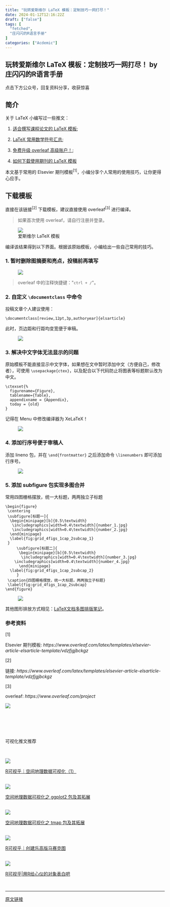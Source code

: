 ```yaml
---
title: "玩转爱斯维尔 LaTeX 模板：定制技巧一网打尽！"
date: 2024-01-12T12:16:22Z
draft: ["false"]
tags: [
  "fetched",
  "庄闪闪的R语言手册"
]
categories: ["Acdemic"]
---
```

玩转爱斯维尔 LaTeX 模板：定制技巧一网打尽！ by 庄闪闪的R语言手册
------
<div><p data-mpa-powered-by="yiban.io"><span>点击下方</span><span>公众号</span><span>，回复</span><span>资料分享</span><span>，收获惊喜</span></p><section><mp-common-profile data-pluginname="mpprofile" data-id="MzI1NjUwMjQxMQ==" data-headimg="http://mmbiz.qpic.cn/mmbiz_png/MIcgkkEyTHiaOjUwXredJLzMleuKP97WYf7W4ylibNiaRJlP7icneHRGekYcQEPgTLpIDbibTuuEADhn0Sv4Xqhhf4A/0?wx_fmt=png" data-nickname="庄闪闪的R语言手册" data-alias="Zss_R4ds" data-signature="在读统计博士生，R语言爱好者。来跟着我一起学 R 数据科学，可视化。" data-from="0" data-is_biz_ban="0"></mp-common-profile></section><section data-tool="mdnice编辑器" data-website="https://www.mdnice.com"><h2 data-tool="mdnice编辑器"><span></span><span>简介</span></h2><p data-tool="mdnice编辑器">关于 LaTeX 小编写过一些推文：</p><ol data-tool="mdnice编辑器"><li><section><p><a href="https://mp.weixin.qq.com/s?__biz=MzI1NjUwMjQxMQ==&amp;mid=2247517425&amp;idx=2&amp;sn=23e8b142e08a7b8a3a55a88a5895aac2&amp;scene=21#wechat_redirect" data-linktype="2">适合撰写课程论文的 LaTeX 模板</a>;</p></section></li><li><section><p><a href="https://mp.weixin.qq.com/s?__biz=MzI1NjUwMjQxMQ==&amp;mid=2247511519&amp;idx=1&amp;sn=0c552535b2e44b0e66578235b413349a&amp;scene=21#wechat_redirect" data-linktype="2">LaTeX 常用数学符号汇总</a>;</p></section></li><li><section><p><a href="https://mp.weixin.qq.com/s?__biz=MzI1NjUwMjQxMQ==&amp;mid=2247519605&amp;idx=1&amp;sn=6f00d16446a77377112a4cd747999c9d&amp;scene=21#wechat_redirect" data-linktype="2">免费升级 overleaf 高级账户！</a>;</p></section></li><li><section><p><a href="https://mp.weixin.qq.com/s?__biz=MzI1NjUwMjQxMQ==&amp;mid=2247505453&amp;idx=1&amp;sn=16deb06f254d88e6e823782ce8ab12dd&amp;scene=21#wechat_redirect" data-linktype="2">如何下载使用期刊的 LaTeX 模板</a></p></section></li></ol><p data-tool="mdnice编辑器">本文基于常用的 <span>Elsevier 期刊模板</span><sup>[1]</sup>，小编分享个人常用的使用技巧，让你更得心应手。<span></span></p><h2 data-tool="mdnice编辑器"><span></span><span>下载模板</span></h2><p data-tool="mdnice编辑器">直接在该<span>链接</span><sup>[2]</sup> 下载模板，建议直接使用 <span>overleaf</span><sup>[3]</sup> 进行编译。</p><blockquote data-tool="mdnice编辑器"><p>如果首次使用 overleaf，请自行注册并登录。</p></blockquote><figure data-tool="mdnice编辑器"><img data-imgfileid="100037037" data-ratio="0.6342592592592593" data-src="https://mmbiz.qpic.cn/sz_mmbiz_png/MIcgkkEyTHg1LicrcegFUo4cysnvZE6IKEV9ggN9ss4nWYYlqS9BteG53JWQ8R4sMEYfDeuIjOSduzwuazSjogw/640?wx_fmt=png&amp;from=appmsg" data-type="png" data-w="1080" src="https://mmbiz.qpic.cn/sz_mmbiz_png/MIcgkkEyTHg1LicrcegFUo4cysnvZE6IKEV9ggN9ss4nWYYlqS9BteG53JWQ8R4sMEYfDeuIjOSduzwuazSjogw/640?wx_fmt=png&amp;from=appmsg"><figcaption>爱斯维尔 LaTeX 模板</figcaption></figure><p data-tool="mdnice编辑器">编译该结果得到以下界面。根据该原始模板，小编给出一些自己常用的技巧。</p><h3 data-tool="mdnice编辑器"><span></span><span>1. 暂时删除图摘要和亮点，投稿前再填写</span><span></span></h3><figure data-tool="mdnice编辑器"><img data-imgfileid="100037034" data-ratio="0.5185185185185185" data-src="https://mmbiz.qpic.cn/sz_mmbiz_png/MIcgkkEyTHg1LicrcegFUo4cysnvZE6IKcIq2ibGHJbxwYrKtqU4vibglVThKsM0jfkicKric27uBDHrvkicfPAia5wVw/640?wx_fmt=png&amp;from=appmsg" data-type="png" data-w="1080" src="https://mmbiz.qpic.cn/sz_mmbiz_png/MIcgkkEyTHg1LicrcegFUo4cysnvZE6IKcIq2ibGHJbxwYrKtqU4vibglVThKsM0jfkicKric27uBDHrvkicfPAia5wVw/640?wx_fmt=png&amp;from=appmsg"></figure><blockquote data-tool="mdnice编辑器"><p>overleaf 中的注释快捷键："<code>ctrl + /</code>"。</p></blockquote><h3 data-tool="mdnice编辑器"><span></span><span>2. 自定义 <code>\documentclass</code> 中命令</span><span></span></h3><p data-tool="mdnice编辑器">投稿文章个人建议使用：</p><pre data-tool="mdnice编辑器"><span></span><code>\documentclass[review,12pt,3p,authoryear]{elsarticle}<br></code></pre><p data-tool="mdnice编辑器">此时，页边距和行距均变宽便于审稿。</p><figure data-tool="mdnice编辑器"><img data-imgfileid="100037036" data-ratio="0.5805555555555556" data-src="https://mmbiz.qpic.cn/sz_mmbiz_png/MIcgkkEyTHg1LicrcegFUo4cysnvZE6IKqYq6QGh0JP4V948yicfWIwRmH8zMnPR8oHNwBaROs3Rxeu1pzyflElQ/640?wx_fmt=png&amp;from=appmsg" data-type="png" data-w="1080" src="https://mmbiz.qpic.cn/sz_mmbiz_png/MIcgkkEyTHg1LicrcegFUo4cysnvZE6IKqYq6QGh0JP4V948yicfWIwRmH8zMnPR8oHNwBaROs3Rxeu1pzyflElQ/640?wx_fmt=png&amp;from=appmsg"></figure><h3 data-tool="mdnice编辑器"><span></span><span>3. 解决中文字体无法显示的问题</span><span></span></h3><p data-tool="mdnice编辑器">原始模板不能直接显示中文字体，如果想在文中暂时添加中文（方便自己，修改者），可使用 <code>\usepackage{ctex}</code>，以及配合以下代码防止将图表等标题默认改为中文。</p><pre data-tool="mdnice编辑器"><span></span><code>\ctexset{%<br>  figurename={Figure},  <br>  tablename={Table},<br>  appendixname = {Appendix},<br>  today = {old}<br>}<br></code></pre><p data-tool="mdnice编辑器">记得在 Menu 中修改编译器为 XeLaTeX！</p><figure data-tool="mdnice编辑器"><img data-imgfileid="100037038" data-ratio="0.9428571428571428" data-src="https://mmbiz.qpic.cn/sz_mmbiz_png/MIcgkkEyTHg1LicrcegFUo4cysnvZE6IKch0Mu7zXG7MdgHaLEHiaRS4SRibsY4wLxKIVyqu1enfic7kM2kBRV6FAg/640?wx_fmt=png&amp;from=appmsg" data-type="png" data-w="630" src="https://mmbiz.qpic.cn/sz_mmbiz_png/MIcgkkEyTHg1LicrcegFUo4cysnvZE6IKch0Mu7zXG7MdgHaLEHiaRS4SRibsY4wLxKIVyqu1enfic7kM2kBRV6FAg/640?wx_fmt=png&amp;from=appmsg"></figure><h3 data-tool="mdnice编辑器"><span></span><span>4. 添加行序号便于审稿人</span><span></span></h3><p data-tool="mdnice编辑器">添加 lineno 包，并在 <code>\end{frontmatter}</code> 之后添加命令 <code>\linenumbers</code> 即可添加行序号。</p><figure data-tool="mdnice编辑器"><img data-imgfileid="100037035" data-ratio="0.39814814814814814" data-src="https://mmbiz.qpic.cn/sz_mmbiz_png/MIcgkkEyTHg1LicrcegFUo4cysnvZE6IKs4gGY5SCBmrsZE9h0Rg9q1icCbKLd5vTU9BECyiaMNgicHlYbD63SAHoA/640?wx_fmt=png&amp;from=appmsg" data-type="png" data-w="1080" src="https://mmbiz.qpic.cn/sz_mmbiz_png/MIcgkkEyTHg1LicrcegFUo4cysnvZE6IKs4gGY5SCBmrsZE9h0Rg9q1icCbKLd5vTU9BECyiaMNgicHlYbD63SAHoA/640?wx_fmt=png&amp;from=appmsg"></figure><h3 data-tool="mdnice编辑器"><span></span><span>5. 添加 subfigure 包实现多图合并</span><span></span></h3><p data-tool="mdnice编辑器">常用四图栅格摆放，统一大标题，两两独立子标题</p><pre data-tool="mdnice编辑器"><span></span><code>\begin{figure}<br> \centering<br> \subfigure[标题一]{<br>  \begin{minipage}[b]{0.5\textwidth}<br>   \includegraphics[width=0.4\textwidth]{number_1.jpg} <br>   \includegraphics[width=0.4\textwidth]{number_2.jpg}<br>  \end{minipage}<br>  \label{fig:grid_4figs_1cap_2subcap_1}<br> }<br>     \subfigure[标题二]{<br>      \begin{minipage}[b]{0.5\textwidth}<br>       \includegraphics[width=0.4\textwidth]{number_3.jpg}<br>    \includegraphics[width=0.4\textwidth]{number_4.jpg}<br>      \end{minipage}<br>  \label{fig:grid_4figs_1cap_2subcap_2}<br>     }<br> \caption{四图栅格摆放，统一大标题，两两独立子标题}<br> \label{fig:grid_4figs_1cap_2subcap}<br>\end{figure}<br></code></pre><figure data-tool="mdnice编辑器"><img data-imgfileid="100037042" data-ratio="1.0240740740740741" data-src="https://mmbiz.qpic.cn/sz_mmbiz_png/MIcgkkEyTHg1LicrcegFUo4cysnvZE6IK6BqQxjBeiaCvptOQicaAx2aswzuWahsEVRgb5hDo8Y4SBjXLpeUu84yw/640?wx_fmt=png&amp;from=appmsg" data-type="png" data-w="1080" src="https://mmbiz.qpic.cn/sz_mmbiz_png/MIcgkkEyTHg1LicrcegFUo4cysnvZE6IK6BqQxjBeiaCvptOQicaAx2aswzuWahsEVRgb5hDo8Y4SBjXLpeUu84yw/640?wx_fmt=png&amp;from=appmsg"></figure><p data-tool="mdnice编辑器">其他图形排放方式相见：<a href="https://mp.weixin.qq.com/s?__biz=MzI1NjUwMjQxMQ==&amp;mid=2247505698&amp;idx=1&amp;sn=52bdfb019180d7b7c9d6a559447ffd71&amp;scene=21#wechat_redirect" data-linktype="2">LaTeX文档多图排版笔记</a>。</p><h3 data-tool="mdnice编辑器"><span>参考资料</span></h3><section data-tool="mdnice编辑器"><span><span>[1]</span><p>Elsevier 期刊模板: <em>https://www.overleaf.com/latex/templates/elsevier-article-elsarticle-template/vdzfjgjbckgz</em></p></span><span><span>[2]</span><p>链接: <em>https://www.overleaf.com/latex/templates/elsevier-article-elsarticle-template/vdzfjgjbckgz</em></p></span><span><span>[3]</span><p>overleaf: <em>https://www.overleaf.com/project</em></p></span></section></section><section data-tool="mdnice编辑器" data-website="https://www.mdnice.com"><p data-tool="mdnice编辑器"><img data-cropselx1="0" data-cropselx2="558" data-cropsely1="0" data-cropsely2="709" data-imgfileid="100037047" data-ratio="1.2697916666666667" data-s="300,640" data-src="https://mmbiz.qpic.cn/sz_mmbiz_jpg/MIcgkkEyTHhsMH8zgiburr3hUcsOfoz1B5vpnWtL3h2JF7prYeBvKs7j1JSLQUpUJ1CgABRqfzFuvUggpcHojaQ/640?wx_fmt=jpeg" data-type="jpeg" data-w="960" src="https://mmbiz.qpic.cn/sz_mmbiz_jpg/MIcgkkEyTHhsMH8zgiburr3hUcsOfoz1B5vpnWtL3h2JF7prYeBvKs7j1JSLQUpUJ1CgABRqfzFuvUggpcHojaQ/640?wx_fmt=jpeg"></p><p><br></p></section><section data-from="yb-recommend-list"><br mpa-from-tpl="t"></section><section data-mpa-template="t" mpa-from-tpl="t"><section data-mid="" mpa-from-tpl="t"><section data-mid="" mpa-from-tpl="t"><section data-mid="" mpa-from-tpl="t"><section data-mid="" mpa-from-tpl="t"><section data-mid="" mpa-from-tpl="t"><section data-mid="" mpa-from-tpl="t"><br></section></section><section data-mid="" mpa-from-tpl="t"><p data-mid="">可视化推文推荐</p></section></section></section></section></section></section><section data-mpa-template="t" data-from="yb-recommend-list"><section data-mpa-template="t" data-from="yb-recommend" data-recommend-article-type="normal" data-recomment-template-id="1" data-recommend-article-id="2247497912_1" data-recommend-article-time="1627302600" data-recommend-article-cover="http://mmbiz.qpic.cn/mmbiz_jpg/MIcgkkEyTHj7boJFuz3WlicLCm5XFZm7ficD7VDZObPMgfGy63x7yIk48uwibIiakjDz6PTWbWuOeY3tc98PibMYkqw/0?wx_fmt=jpeg" data-recommend-article-title="R可视乎｜空间地理数据可视化（1）" data-recommend-article-content-url="http://mp.weixin.qq.com/s?__biz=MzI1NjUwMjQxMQ==&amp;mid=2247497912&amp;idx=1&amp;sn=111ded8e295f433f2fd1515fe070f8f7&amp;chksm=ea27075cdd508e4aca8463eca8a239f22a6aa14f7840e1f27d5ac180b44d1aaaaa2826df26ef#rd"><section data-recommend-type="normal" data-recommend-tid="1" data-mid=""><section data-mid=""><p><br mpa-from-tpl="t"></p><section data-mpa-template="t" data-from="yb-recommend-list"><section data-mpa-template="t" data-from="yb-recommend" data-recommend-article-type="normal" data-recomment-template-id="1" data-recommend-article-id="2247497912_1" data-recommend-article-time="1627302600" data-recommend-article-cover="http://mmbiz.qpic.cn/mmbiz_jpg/MIcgkkEyTHj7boJFuz3WlicLCm5XFZm7ficD7VDZObPMgfGy63x7yIk48uwibIiakjDz6PTWbWuOeY3tc98PibMYkqw/0?wx_fmt=jpeg" data-recommend-article-title="R可视乎｜空间地理数据可视化（1）" data-recommend-article-content-url="http://mp.weixin.qq.com/s?__biz=MzI1NjUwMjQxMQ==&amp;mid=2247497912&amp;idx=1&amp;sn=111ded8e295f433f2fd1515fe070f8f7&amp;chksm=ea27075cdd508e4aca8463eca8a239f22a6aa14f7840e1f27d5ac180b44d1aaaaa2826df26ef#rd"><a href="http://mp.weixin.qq.com/s?__biz=MzI1NjUwMjQxMQ==&amp;mid=2247497912&amp;idx=1&amp;sn=111ded8e295f433f2fd1515fe070f8f7&amp;chksm=ea27075cdd508e4aca8463eca8a239f22a6aa14f7840e1f27d5ac180b44d1aaaaa2826df26ef&amp;scene=21#wechat_redirect" data-linktype="1"><section data-recommend-type="normal" data-recommend-tid="1" data-mid=""><section data-mid=""><section data-mid=""><span data-positionback="static"><img data-imgfileid="100037046" data-ratio="0.42592592592592593" data-src="https://mmbiz.qpic.cn/mmbiz_jpg/MIcgkkEyTHj7boJFuz3WlicLCm5XFZm7ficD7VDZObPMgfGy63x7yIk48uwibIiakjDz6PTWbWuOeY3tc98PibMYkqw/640?wx_fmt=jpeg" data-type="jpeg" data-w="1080" src="https://mmbiz.qpic.cn/mmbiz_jpg/MIcgkkEyTHj7boJFuz3WlicLCm5XFZm7ficD7VDZObPMgfGy63x7yIk48uwibIiakjDz6PTWbWuOeY3tc98PibMYkqw/640?wx_fmt=jpeg"></span></section><section data-mid=""><p data-recommend-title="t" data-mid="">R可视乎｜空间地理数据可视化（1）</p></section></section></section></a></section><br><section data-mpa-template="t" data-from="yb-recommend" data-recommend-article-type="normal" data-recomment-template-id="1" data-recommend-article-id="2247497995_1" data-recommend-article-time="1628512200" data-recommend-article-cover="http://mmbiz.qpic.cn/mmbiz_jpg/MIcgkkEyTHgJBiaDc0BhqHnMcCSiayVo3zxUcXz4eYq9XtgcVpmicCe0sVyAm4HYaLnFqa5IiaZXicGdsg3gJHlCoeA/0?wx_fmt=jpeg" data-recommend-article-title="空间地理数据可视化之 ggplot2 包及其拓展" data-recommend-article-content-url="http://mp.weixin.qq.com/s?__biz=MzI1NjUwMjQxMQ==&amp;mid=2247497995&amp;idx=1&amp;sn=d449ee3b3a505028a3ad437ffaa888e2&amp;chksm=ea2706efdd508ff9e21d64f701a6fd493d33c4ab3e4f7a2407d655f409b36ba441489f55a0c2#rd"><a href="http://mp.weixin.qq.com/s?__biz=MzI1NjUwMjQxMQ==&amp;mid=2247497995&amp;idx=1&amp;sn=d449ee3b3a505028a3ad437ffaa888e2&amp;chksm=ea2706efdd508ff9e21d64f701a6fd493d33c4ab3e4f7a2407d655f409b36ba441489f55a0c2&amp;scene=21#wechat_redirect" data-linktype="1"><section data-recommend-type="normal" data-recommend-tid="1" data-mid=""><section data-mid=""><section data-mid=""><span data-positionback="static"><img data-imgfileid="100037044" data-ratio="0.42407407407407405" data-src="https://mmbiz.qpic.cn/mmbiz_jpg/MIcgkkEyTHgJBiaDc0BhqHnMcCSiayVo3zxUcXz4eYq9XtgcVpmicCe0sVyAm4HYaLnFqa5IiaZXicGdsg3gJHlCoeA/640?wx_fmt=jpeg" data-type="jpeg" data-w="1080" src="https://mmbiz.qpic.cn/mmbiz_jpg/MIcgkkEyTHgJBiaDc0BhqHnMcCSiayVo3zxUcXz4eYq9XtgcVpmicCe0sVyAm4HYaLnFqa5IiaZXicGdsg3gJHlCoeA/640?wx_fmt=jpeg"></span></section><section data-mid=""><p data-recommend-title="t" data-mid="">空间地理数据可视化之 ggplot2 包及其拓展</p></section></section></section></a></section><br><section data-mpa-template="t" data-from="yb-recommend" data-recommend-article-type="normal" data-recomment-template-id="1" data-recommend-article-id="2247499160_1" data-recommend-article-time="1630153800" data-recommend-article-cover="http://mmbiz.qpic.cn/mmbiz_jpg/MIcgkkEyTHh1dKT4WuxFPm1kEARy7Oc0ts1BVZYJJb0cFJJyg3XIhnrDx4ytDcDqbpQLOHIqM8nr8t42GiaUfQA/0?wx_fmt=jpeg" data-recommend-article-title="空间地理数据可视化之 tmap 包及其拓展" data-recommend-article-content-url="http://mp.weixin.qq.com/s?__biz=MzI1NjUwMjQxMQ==&amp;mid=2247499160&amp;idx=1&amp;sn=3a06b116ba9028297ec1bd75570aa881&amp;chksm=ea27027cdd508b6a9c281063933c902fca87c6369252c3dbf9c2f221eaeb4be1803f226a6b28#rd"><a href="http://mp.weixin.qq.com/s?__biz=MzI1NjUwMjQxMQ==&amp;mid=2247499160&amp;idx=1&amp;sn=3a06b116ba9028297ec1bd75570aa881&amp;chksm=ea27027cdd508b6a9c281063933c902fca87c6369252c3dbf9c2f221eaeb4be1803f226a6b28&amp;scene=21#wechat_redirect" data-linktype="1"><section data-recommend-type="normal" data-recommend-tid="1" data-mid=""><section data-mid=""><section data-mid=""><span data-positionback="static"><img data-imgfileid="100037043" data-ratio="0.42592592592592593" data-src="https://mmbiz.qpic.cn/mmbiz_jpg/MIcgkkEyTHh1dKT4WuxFPm1kEARy7Oc0ts1BVZYJJb0cFJJyg3XIhnrDx4ytDcDqbpQLOHIqM8nr8t42GiaUfQA/640?wx_fmt=jpeg" data-type="jpeg" data-w="1080" src="https://mmbiz.qpic.cn/mmbiz_jpg/MIcgkkEyTHh1dKT4WuxFPm1kEARy7Oc0ts1BVZYJJb0cFJJyg3XIhnrDx4ytDcDqbpQLOHIqM8nr8t42GiaUfQA/640?wx_fmt=jpeg"></span></section><section data-mid=""><p data-recommend-title="t" data-mid="">空间地理数据可视化之 tmap 包及其拓展</p></section></section></section></a></section><br><section data-mpa-template="t" data-from="yb-recommend" data-recommend-article-type="normal" data-recomment-template-id="1" data-recommend-article-id="2247499202_1" data-recommend-article-time="1630585800" data-recommend-article-cover="http://mmbiz.qpic.cn/mmbiz_jpg/MIcgkkEyTHjqsuut3k7MAJhvJbuE5FMvHReZcdJZ6jaOSFmMg4agvQNsTyUibuWib4y3czZBvvEwpUpOOHVkvH1g/0?wx_fmt=jpeg" data-recommend-article-title="R可视乎｜创建乐高版马赛克图" data-recommend-article-content-url="http://mp.weixin.qq.com/s?__biz=MzI1NjUwMjQxMQ==&amp;mid=2247499202&amp;idx=1&amp;sn=14a13bc48dabfaac0922e8b772908971&amp;chksm=ea270226dd508b30fb91eaf1f6b135572ad0a70fe1e5c733e610ccc5dea28f8bf2f111ac8d99#rd"><a href="http://mp.weixin.qq.com/s?__biz=MzI1NjUwMjQxMQ==&amp;mid=2247499202&amp;idx=1&amp;sn=14a13bc48dabfaac0922e8b772908971&amp;chksm=ea270226dd508b30fb91eaf1f6b135572ad0a70fe1e5c733e610ccc5dea28f8bf2f111ac8d99&amp;scene=21#wechat_redirect" data-linktype="1"><section data-recommend-type="normal" data-recommend-tid="1" data-mid=""><section data-mid=""><section data-mid=""><span data-positionback="static"><img data-imgfileid="100037045" data-ratio="0.425" data-src="https://mmbiz.qpic.cn/mmbiz_jpg/MIcgkkEyTHjqsuut3k7MAJhvJbuE5FMvHReZcdJZ6jaOSFmMg4agvQNsTyUibuWib4y3czZBvvEwpUpOOHVkvH1g/640?wx_fmt=jpeg" data-type="jpeg" data-w="1080" src="https://mmbiz.qpic.cn/mmbiz_jpg/MIcgkkEyTHjqsuut3k7MAJhvJbuE5FMvHReZcdJZ6jaOSFmMg4agvQNsTyUibuWib4y3czZBvvEwpUpOOHVkvH1g/640?wx_fmt=jpeg"></span></section><section data-mid=""><p data-recommend-title="t" data-mid="">R可视乎｜创建乐高版马赛克图</p></section></section></section></a></section><br><section data-mpa-template="t" data-from="yb-recommend" data-recommend-article-type="normal" data-recomment-template-id="1" data-recommend-article-id="2247495318_1" data-recommend-article-time="1621501605" data-recommend-article-cover="http://mmbiz.qpic.cn/mmbiz_jpg/MIcgkkEyTHhuhLAibPMXVgp0BZNViaE7V2EHOiaTsB5wvK4MSZqS8ibJqIC2TXVY9d2oUUZOyUN7A0rBUZutkdqjcw/0?wx_fmt=jpeg" data-recommend-article-title="R可视乎|用R给心仪的对象表白吧" data-recommend-article-content-url="http://mp.weixin.qq.com/s?__biz=MzI1NjUwMjQxMQ==&amp;mid=2247495318&amp;idx=1&amp;sn=fe89ca8129815361d9ebb34cd07a1963&amp;chksm=ea271172dd50986455c32b0f082ef1024156223b128c3c5d39170ff60f153de859dd2ada3e62#rd"><a href="http://mp.weixin.qq.com/s?__biz=MzI1NjUwMjQxMQ==&amp;mid=2247495318&amp;idx=1&amp;sn=fe89ca8129815361d9ebb34cd07a1963&amp;chksm=ea271172dd50986455c32b0f082ef1024156223b128c3c5d39170ff60f153de859dd2ada3e62&amp;scene=21#wechat_redirect" data-linktype="1"><section data-recommend-type="normal" data-recommend-tid="1" data-mid=""><section data-mid=""><section data-mid=""><span data-positionback="static"><img data-imgfileid="100037048" data-ratio="0.425" data-src="https://mmbiz.qpic.cn/mmbiz_jpg/MIcgkkEyTHhuhLAibPMXVgp0BZNViaE7V2EHOiaTsB5wvK4MSZqS8ibJqIC2TXVY9d2oUUZOyUN7A0rBUZutkdqjcw/640?wx_fmt=jpeg" data-type="jpeg" data-w="1080" src="https://mmbiz.qpic.cn/mmbiz_jpg/MIcgkkEyTHhuhLAibPMXVgp0BZNViaE7V2EHOiaTsB5wvK4MSZqS8ibJqIC2TXVY9d2oUUZOyUN7A0rBUZutkdqjcw/640?wx_fmt=jpeg"></span></section><section data-mid=""><p data-recommend-title="t" data-mid="">R可视乎|用R给心仪的对象表白吧</p></section></section></section></a></section></section><section data-mid=""><br></section></section></section></section></section><p><mp-style-type data-value="3"></mp-style-type></p></div>  
<hr>
<a href="https://mp.weixin.qq.com/s/1TLlKglvyL6Iv94V1uh3RA",target="_blank" rel="noopener noreferrer">原文链接</a>
